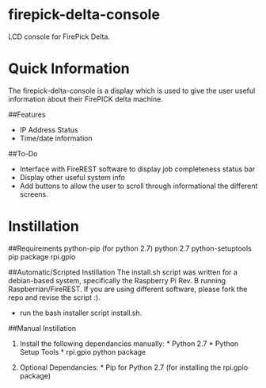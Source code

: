 firepick-delta-console
======================

LCD console for FirePick Delta.

Quick Information
===================
The firepick-delta-console is a display which is used to give the user useful information about their FirePICK delta machine.

##Features
*	IP Address Status
*	Time/date information

##To-Do
*	Interface with FireREST software to display job completeness status bar
*	Display other useful system info
*	Add buttons to allow the user to scroll through informational the different screens.


Instillation
===================
##Requirements
python-pip (for python 2.7)
python 2.7
python-setuptools
pip package rpi.gpio


##Automatic/Scripted Instillation
The install.sh script was written for a debian-based system, specifically the Raspberry Pi Rev. B running Raspberrian/FireREST. If you are using different software, please fork the repo and revise the script :).

* run the bash installer script install.sh.

##Manual Instillation
1. Install the following dependancies manually:
		* Python 2.7
		* Python Setup Tools
		* rpi.gpio python package

2. Optional Dependancies:
		* Pip for Python 2.7 (for installing the rpi.gpio package)
